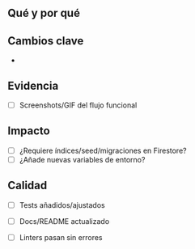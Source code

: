 ## Qué y por qué

<contexto y objetivo de este PR>

## Cambios clave

- <bullet points de los cambios principales>

## Evidencia

- [ ] Screenshots/GIF del flujo funcional

## Impacto

- [ ] ¿Requiere índices/seed/migraciones en Firestore?
- [ ] ¿Añade nuevas variables de entorno?

## Calidad

- [ ] Tests añadidos/ajustados
- [ ] Docs/README actualizado
- [ ] Linters pasan sin errores

